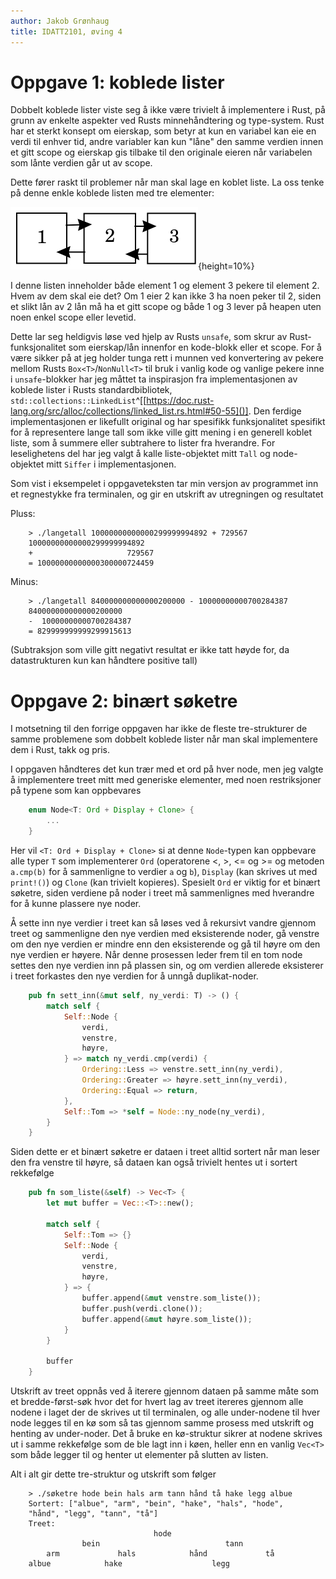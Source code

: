 ```yaml
---
author: Jakob Grønhaug
title: IDATT2101, øving 4
---
```


# Oppgave 1: koblede lister

Dobbelt koblede lister viste seg å ikke være trivielt å implementere i Rust, på grunn av enkelte aspekter ved Rusts minnehåndtering og type-system. Rust har et sterkt konsept om eierskap, som betyr at kun en variabel kan eie en verdi til enhver tid, andre variabler kan kun "låne" den samme verdien innen et gitt scope og eierskap gis tilbake til den originale eieren når variabelen som lånte verdien går ut av scope.

Dette fører raskt til problemer når man skal lage en koblet liste. La oss tenke på denne enkle koblede listen med tre elementer:

![En koblet liste med tre elementer](illustrasjoner/elementer.jpg){height=10%}

I denne listen inneholder både element 1 og element 3 pekere til element 2. Hvem av dem skal eie det? Om 1 eier 2 kan ikke 3 ha noen peker til 2, siden et slikt lån av 2 lån må ha et gitt scope og både 1 og 3 lever på heapen uten noen enkel scope eller levetid.

Dette lar seg heldigvis løse ved hjelp av Rusts `unsafe`, som skrur av Rust-funksjonalitet som eierskap/lån innenfor en kode-blokk eller et scope. For å være sikker på at jeg holder tunga rett i munnen ved konvertering av pekere mellom Rusts `Box<T>`/`NonNull<T>` til bruk i vanlig kode og vanlige pekere inne i `unsafe`-blokker har jeg måttet ta inspirasjon fra implementasjonen av koblede lister i Rusts standardbibliotek, `std::collections::LinkedList`^[[https://doc.rust-lang.org/src/alloc/collections/linked_list.rs.html#50-55]()]. Den ferdige implementasjonen er likefullt original og har spesifikk funksjonalitet spesifikt for å representere lange tall som ikke ville gitt mening i en generell koblet liste, som å summere eller subtrahere to lister fra hverandre. For leselighetens del har jeg valgt å kalle liste-objektet mitt `Tall` og node-objektet mitt `Siffer` i implementasjonen.

Som vist i eksempelet i oppgaveteksten tar min versjon av programmet inn et regnestykke fra terminalen, og gir en utskrift av utregningen og resultatet

Pluss:
```
    > ./langetall 10000000000000299999994892 + 729567
    10000000000000299999994892
    +                     729567
    = 10000000000000300000724459
```

Minus:
```
    > ./langetall 840000000000000200000 - 10000000000700284387
    840000000000000200000
    -  10000000000700284387
    = 829999999999299915613
```
(Subtraksjon som ville gitt negativt resultat er ikke tatt høyde for, da datastrukturen kun kan håndtere positive tall)

# Oppgave 2: binært søketre

I motsetning til den forrige oppgaven har ikke de fleste tre-strukturer de samme problemene som dobbelt koblede lister når man skal implementere dem i Rust, takk og pris.

I oppgaven håndteres det kun trær med et ord på hver node, men jeg valgte å implementere treet mitt med generiske elementer, med noen restriksjoner på typene som kan oppbevares

```rust
    enum Node<T: Ord + Display + Clone> {
        ...
    }
```

Her vil `<T: Ord + Display + Clone>` si at denne `Node`-typen kan oppbevare alle typer `T` som implementerer `Ord` (operatorene <, >, <= og >= og metoden `a.cmp(b)` for å sammenligne to verdier `a` og `b`), `Display` (kan skrives ut med `print!()`) og `Clone` (kan trivielt kopieres). Spesielt `Ord` er viktig for et binært søketre, siden verdiene på noder i treet må sammenlignes med hverandre for å kunne plassere nye noder.

Å sette inn nye verdier i treet kan så løses ved å rekursivt vandre gjennom treet og sammenligne den nye verdien med eksisterende noder, gå venstre om den nye verdien er mindre enn den eksisterende og gå til høyre om den nye verdien er høyere. Når denne prosessen leder frem til en tom node settes den nye verdien inn på plassen sin, og om verdien allerede eksisterer i treet forkastes den nye verdien for å unngå duplikat-noder.

```rust
    pub fn sett_inn(&mut self, ny_verdi: T) -> () {
        match self {
            Self::Node {
                verdi,
                venstre,
                høyre,
            } => match ny_verdi.cmp(verdi) {
                Ordering::Less => venstre.sett_inn(ny_verdi),
                Ordering::Greater => høyre.sett_inn(ny_verdi),
                Ordering::Equal => return,
            },
            Self::Tom => *self = Node::ny_node(ny_verdi),
        }
    }
```

Siden dette er et binært søketre er dataen i treet alltid sortert når man leser den fra venstre til høyre, så dataen kan også trivielt hentes ut i sortert rekkefølge

```rust
    pub fn som_liste(&self) -> Vec<T> {
        let mut buffer = Vec::<T>::new();

        match self {
            Self::Tom => {}
            Self::Node {
                verdi,
                venstre,
                høyre,
            } => {
                buffer.append(&mut venstre.som_liste());
                buffer.push(verdi.clone());
                buffer.append(&mut høyre.som_liste());
            }
        }

        buffer
    }
```

Utskrift av treet oppnås ved å iterere gjennom dataen på samme måte som et bredde-først-søk hvor det for hvert lag av treet itereres gjennom alle nodene i laget der de skrives ut til terminalen, og alle under-nodene til hver node legges til en kø som så tas gjennom samme prosess med utskrift og henting av under-noder. Det å bruke en kø-struktur sikrer at nodene skrives ut i samme rekkefølge som de ble lagt inn i køen, heller enn en vanlig `Vec<T>` som både legger til og henter ut elementer på slutten av listen.

Alt i alt gir dette tre-struktur og utskrift som følger

```
    > ./søketre hode bein hals arm tann hånd tå hake legg albue
    Sortert: ["albue", "arm", "bein", "hake", "hals", "hode",
    "hånd", "legg", "tann", "tå"]
    Treet:
                                hode                              
                bein                            tann              
        arm             hals            hånd             tå       
    albue            hake                    legg
```
